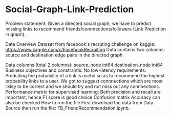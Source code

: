 # Social-Graph-Link-Prediction
Problem statement:
Given a directed social graph, we have to predict missing links to recommend friends/connnections/followers (Link Prediction in graph).

Data Overview
Dataset from facebook's recruting challenge on kaggle: https://www.kaggle.com/c/FacebookRecruiting
Data contains two columns: source and destination edge pairs in the directed graph.

Data columns (total 2 columns):
source_node int64
destination_node int64
Business objectives and constraints:
No low-latency requirements.
Predciting the probability of a link is useful so as to recommend the highest probability links to a user.
We got to suggest connnections which are most likley to be correct and we should try and not miss out any connnections.
Performance metric for supervised learning:
Both precision and recall are important, hence F1 score is good choice
Confusion matrix
Accuracy can also be checked
How to run the file
First download the data from Data Source then run the file: FB_FriendRecommendation.ipynb.
